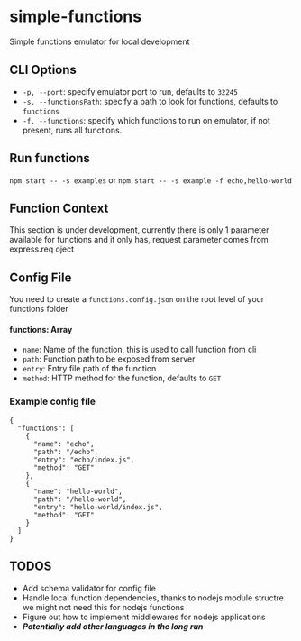 # simple-functions
Simple functions emulator for local development


## CLI Options
  - `-p, --port`: specify emulator port to run, defaults to `32245`
  - `-s, --functionsPath`: specify a path to look for functions, defaults to `functions`
  - `-f, --functions`: specify which functions to run on emulator, if not present, runs all functions.


## Run functions
  `npm start -- -s examples` or `npm start -- -s example -f echo,hello-world`


## Function Context
This section is under development, currently there is only 1 parameter available for functions and it only has, request parameter comes from express.req oject


## Config File
You need to create a `functions.config.json` on the root level of your functions folder

#### functions: Array
  - `name`: Name of the function, this is used to call function from cli
  - `path`: Function path to be exposed from server
  - `entry`: Entry file path of the function
  - `method`: HTTP method for the function, defaults to `GET`


### Example config file 
    {
      "functions": [
        {
          "name": "echo",
          "path": "/echo",
          "entry": "echo/index.js",
          "method": "GET"
        },
        {
          "name": "hello-world",
          "path": "/hello-world",
          "entry": "hello-world/index.js",
          "method": "GET"
        }
      ]
    }


## TODOS
  - Add schema validator for config file
  - Handle local function dependencies, thanks to nodejs module structre we might not need this for nodejs functions
  - Figure out how to implement middlewares for nodejs applications
  - ***Potentially add other languages in the long run***
